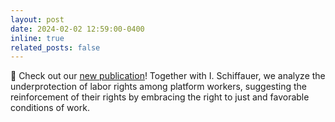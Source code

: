 ```yaml
---
layout: post
date: 2024-02-02 12:59:00-0400
inline: true
related_posts: false
---
```


📝 Check out our <a href="https://zenodo.org/records/10568812">new publication</a>! Together with I. Schiffauer, we analyze the underprotection of labor rights among platform workers, suggesting the reinforcement of their rights by embracing the right to just and favorable conditions of work.